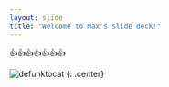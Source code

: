 ```yaml
---
layout: slide
title: "Welcome to Max's slide deck!"
---
```


👍👍👍👍👍👍👍

![defunktocat](https://octodex.github.com/images/defunktocat.png)
{: .center}
